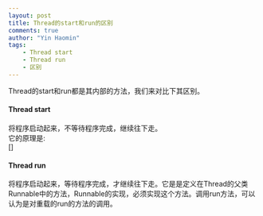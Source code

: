```yaml
---
layout: post
title: Thread的start和run的区别
comments: true
author: "Yin Haomin"
tags:
    - Thread start
    - Thread run
    - 区别
---
```


Thread的start和run都是其内部的方法，我们来对比下其区别。<br>

#### Thread start
将程序启动起来，不等待程序完成，继续往下走。<br>
它的原理是:<br>
[]<br>
#### Thread run
将程序启动起来，等待程序完成，才继续往下走。它是是定义在Thread的父类Runnable中的方法，Runnable的实现，必须实现这个方法。调用run方法，可以认为是对重载的run的方法的调用。<br>
